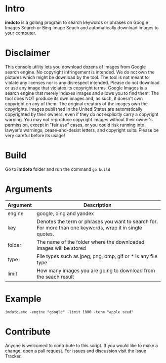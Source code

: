 # Intro
 **imdoto** is a golang program to search keywords or phrases on Google Images Search or Bing Image Seach and automatically download images to your computer. 
 
# Disclaimer
This console utility lets you download dozens of images from Google search engine. No copyright infringement is intended. We do not own the pictures which might be download by the tool. The tool is not meant to violate any licenses nor is any disrespect intended. Please do not download or use any image that violates its copyright terms. Google Images is a search engine that merely indexes images and allows you to find them. The tool does NOT produce its own images and, as such, it doesn't own copyright on any of them. The original creators of the images own the copyrights. Images published in the United States are automatically copyrighted by their owners, even if they do not explicitly carry a copyright warning. You may not reproduce copyright images without their owner's permission, except in "fair use" cases, or you could risk running into lawyer's warnings, cease-and-desist letters, and copyright suits. Please be very careful before its usage!

# Build
Go to **imdoto** folder and run the command 
``` go build ```

# Arguments
Argument | Description
------------ | -------------
engine | google, bing and yandex
key    | Denotes the term or phrases you want to search for. For more than one keywords, wrap it in single quotes.
folder | The name of the folder where the downloaded images will be stored
type   | File types such as jpeg, png, bmp, gif or * is any file type
limit  | How many images you are going to download from the seach result

# Example
```imdoto.exe -engine "google" -limit 1000 -term "apple seed"```

# Contribute
Anyone is welcomed to contribute to this script. If you would like to make a change, open a pull request. For issues and discussion visit the Issue Tracker.
